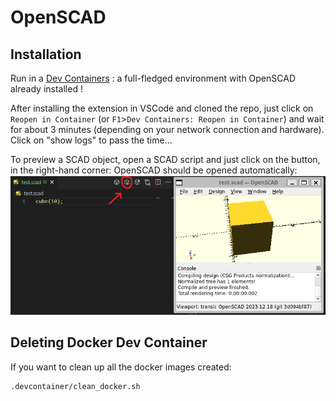 # OpenSCAD

## Installation

Run in a [Dev Containers](vscode:extension/ms-vscode-remote.remote-containers) : a full-fledged environment with OpenSCAD already installed !

After installing the extension in VSCode and cloned the repo, just click on `Reopen in Container` (or `F1`>`Dev Containers: Reopen in Container`) and wait for about 3 minutes (depending on your network connection and hardware). Click on "show logs" to pass the time...


To preview a SCAD object, open a SCAD script and just click on the button, in the right-hand corner: OpenSCAD should be opened automatically:
![openscad extensin](_images/openscad_extension.png)

## Deleting Docker Dev Container

If you want to clean up all the docker images created:
```shell
.devcontainer/clean_docker.sh
```